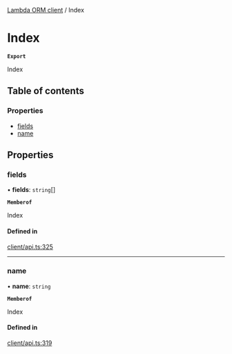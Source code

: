 [Lambda ORM client](../README.md) / Index

# Index

**`Export`**

Index

## Table of contents

### Properties

- [fields](Index.md#fields)
- [name](Index.md#name)

## Properties

### fields

• **fields**: `string`[]

**`Memberof`**

Index

#### Defined in

[client/api.ts:325](https://github.com/FlavioLionelRita/lambdaorm-client-node/blob/de616fb/src/lib/client/api.ts#L325)

___

### name

• **name**: `string`

**`Memberof`**

Index

#### Defined in

[client/api.ts:319](https://github.com/FlavioLionelRita/lambdaorm-client-node/blob/de616fb/src/lib/client/api.ts#L319)
